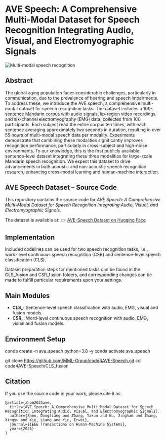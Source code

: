 # AVE Speech: A Comprehensive Multi-Modal Dataset for Speech Recognition Integrating Audio, Visual, and Electromyographic Signals

![Multi-modal speech recognition](figures/multi-modal-speech-recognition.png)

## Abstract

The global aging population faces considerable challenges, particularly in communication, due to the prevalence of hearing and speech impairments. To address these, we introduce the AVE speech, a comprehensive multi-modal dataset for speech recognition tasks. The dataset includes a 100-sentence Mandarin corpus with audio signals, lip-region video recordings, and six-channel electromyography (EMG) data, collected from 100 participants. Each subject read the entire corpus ten times, with each sentence averaging approximately two seconds in duration, resulting in over 55 hours of multi-modal speech data per modality. Experiments demonstrate that combining these modalities significantly improves recognition performance, particularly in cross-subject and high-noise environments. To our knowledge, this is the first publicly available sentence-level dataset integrating these three modalities for large-scale Mandarin speech recognition. We expect this dataset to drive advancements in both acoustic and non-acoustic speech recognition research, enhancing cross-modal learning and human-machine interaction.

## AVE Speech Dataset – Source Code

This repository contains the source code for *AVE Speech: A Comprehensive Multi-Modal Dataset for Speech Recognition Integrating Audio, Visual, and Electromyographic Signals*.

The dataset is available at:
👉 [AVE-Speech Dataset on Hugging Face](https://huggingface.co/datasets/MML-Group/AVE-Speech)

## Implementation
Included codelines can be used for two speech recognition tasks, i.e., word-level continuous speech recognition (CSR) and sentence-level speech classification (CLS). 

Dataset preparation steps for mentioned tasks can be found in the CLS_fusion and CSR_fusion folders, and corresponding changes can be made to fulfill particular requirements upon your settings.  

## Main Modules

- **CLS_**: Sentence-level speech classification with audio, EMG, visual and fusion models.
- **CSR_**: Word-level continuous speech recognition with audio, EMG, visual and fusion models.

## Environment Setup
conda create -n ave_speech python=3.8 -y
conda activate ave_speech

git clone https://github.com/MML-Group/code4AVE-Speech.git
cd code4AVE-Speech/CLS_fusion

## Citation
If you use the source code in your work, please cite it as:
```
@article{zhou2025ave,
  title={AVE Speech: A Comprehensive Multi-Modal Dataset for Speech Recognition Integrating Audio, Visual, and Electromyographic Signals},
  author={Zhou, Dongliang and Zhang, Yakun and Wu, Jinghan and Zhang, Xingyu and Xie, Liang and Yin, Erwei},
  journal={IEEE Transactions on Human-Machine Systems},
  year={2025}
}
```

